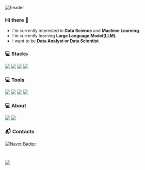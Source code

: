 ![header](https://capsule-render.vercel.app/api?type=soft&color=auto&height=150&section=header&text=HyunsooKim&fontSize=70&animation=twinkling)

### Hi there 👋

- I'm currently interested in **Data Science** and **Machine Learning**.
- I'm currently learning **Large Language Model(LLM)**.
- I want to be **Data Analyst or Data Scientist**.
 
### 💻 Stacks 
<p>

<!---
plastic, flat, flat-square, for-the-badge, social (예시 : flat-square)
-->
<img src="https://img.shields.io/badge/python-3776AB?style=for-the-badge&logo=python&logoColor=white" />
<img src="https://img.shields.io/badge/Django-092E20?style=for-the-badge&logo=Django&logoColor=white" />
<img src="https://img.shields.io/badge/R-276DC3?style=for-the-badge&logo=R&logoColor=white" />
<img src="https://img.shields.io/badge/SQL-A4373A?style=for-the-badge&logo=Microsoft Access&logoColor=white"/>

</p>

### 💻 Tools 

<p>
 
<img src="https://img.shields.io/badge/Visualstudiocode-007ACC?style=for-the-badge&logo=Visualstudiocode&logoColor=white" /> 

<img src="https://img.shields.io/badge/Git-F05032?style=for-the-badge&logo=Git&logoColor=white" />
<img src="https://img.shields.io/badge/GitHub-181717?style=for-the-badge&logo=GitHub&logoColor=white" />
<img src="https://img.shields.io/badge/Slack-4A154B?style=for-the-badge&logo=Slack&logoColor=white" />
</p>

### 💻 About
<p>
<img src="https://img.shields.io/badge/Notion-000000?style=for-the-badge&logo=Notion&logoColor=white" />
<img src="https://img.shields.io/badge/Velog-20C997?style=for-the-badge&logo=Velog&logoColor=white" />
</p>

### :mailbox_with_mail: Contacts
[![Naver Badge](https://img.shields.io/badge/Naver-03C75A?style=for-the-badge&logo=Naver&logoColor=white&link=mailto:kimhyunsoo08@naver.com)](mailto:kimhyunsoo08@naver.com)
<br>

<br>

<a href="https://hits.seeyoufarm.com"><img src="https://hits.seeyoufarm.com/api/count/incr/badge.svg?url=https%3A%2F%2Fgithub.com%2Fhyunsookim0813%2Fhit-counter&count_bg=%23D8ACC6&title_bg=%23555555&icon=&icon_color=%23E7E7E7&title=hits&edge_flat=false"/></a> 
<br>         

<!---
## 
[![Solved.ac Profile](http://mazassumnida.wtf/api/v2/generate_badge?boj=kimhyunsoo08)](https://solved.ac/kimhyunsoo08/)
-->










<!--
<b></b>
[![Hyunsoo's Contribution Stats](https://github-contribution-stats.vercel.app/api/?username=hyunsookim0813)](https://github.com/hyunsookim0813/github-contribution-stats/)
-->
<!--
###  :mailbox: Contact
-->
<!--
<a href="mailto:kimhyunsoo08@naver.com" target="_blank"><img src="https://img.shields.io/badge/Gmail-EA4335?style=flat-square&logoGmail&logoColor=white" ></a>
-->
